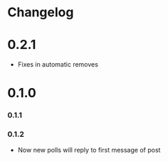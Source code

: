 # Changelog

# 0.2.1

* Fixes in automatic removes

# 0.1.0

### 0.1.1

### 0.1.2

* Now new polls will reply to first message of post
